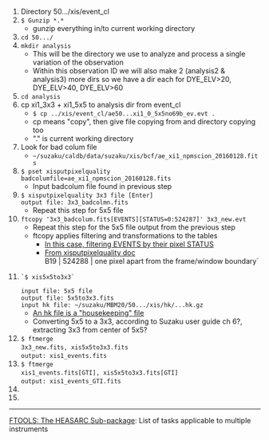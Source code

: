 1. Directory 50.../xis/event_cl
2. `$ Gunzip *.*`
	- gunzip everything in/to current working directory
3. `cd 50.../`
4. `mkdir analysis`
	- This will be the directory we use to analyze and process a single variation of the observation
	- Within this observation ID we will also make 2 (analysis2 & analysis3) more dirs so we have a dir each for DYE\_ELV>20, DYE\_ELV>40, DYE\_ELV>60
5. `cd analysis`
6. cp xi1\_3x3 + xi1\_5x5 to analysis dir from event_cl
	- `$ cp ../xis/event_cl/ae50...xi1_0_5x5no69b_ev.evt .`
	- cp means "copy", then give file copying from and directory copying too
	- "." is current working directory
7. Look for bad colum file
	- `~/suzaku/caldb/data/suzaku/xis/bcf/ae_xi1_npmscion_20160128.fits`
8. `$ pset xisputpixelquality badcolumfile=ae_xi1_npmscion_20160128.fits`
	- Input badcolum file found in previous step
9. `$ xisputpixelquality 3x3 file [Enter]`  
	``output file: 3x3_badcolmn.fits``
	- Repeat this step for 5x5 file
10. `ftcopy '3x3_badcolum.fits[EVENTS][STATUS=0:524287]' 3x3_new.evt`
	- Repeat this step for the 5x5 file output from the previous step
	- ftcopy applies filtering and transformations to the tables
		+ [In this case, filtering EVENTS by their pixel STATUS](https://heasarc.nasa.gov/docs/suzaku/processing/criteria_xis.html)
		+ [From xisputpixelquality doc](https://heasarc.gsfc.nasa.gov/lheasoft/ftools/headas/xisputpixelquality.txt)  
		B19 | 524288 | one pixel apart from the frame/window boundary`
11. 	`$ xis5x5to3x3`  
	`input file: 5x5 file`  
	`output file: 5x5to3x3.fits`  
	`input hk file: ~/suzaku/MBM20/50.../xis/hk/...hk.gz`  
	- [An hk file is a "housekeeping" file](https://heasarc.gsfc.nasa.gov/lheasoft/ftools/heasarc.html)
	- Converting 5x5 to a 3x3, according to Suzaku user guide ch 6?, extracting 3x3 from center of 5x5?
12. `$ ftmerge`  
	`3x3_new.fits, xis5x5to3x3.fits`  
	`output: xis1_events.fits`
13. `$ ftmerge`  
	``xis1_events.fits[GTI], xis5x5to3x3.fits[GTI]``  
	`output: xis1_events_GTI.fits`  
14. 
15. 



---
[FTOOLS: The HEASARC Sub-package](https://heasarc.gsfc.nasa.gov/lheasoft/ftools/heasarc.html): List of tasks applicable to multiple instruments